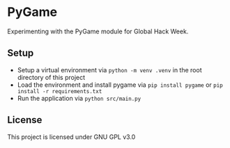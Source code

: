 # PyGame
Experimenting with the PyGame module for Global Hack Week.

## Setup
- Setup a virtual environment via `python -m venv .venv` in the root directory of this project
- Load the environment and install pygame via `pip install pygame` or `pip install -r requirements.txt`
- Run the application via `python src/main.py`

## License
This project is licensed under GNU GPL v3.0
